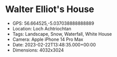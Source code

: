 # Walter Elliot's House

- GPS: 56.664525,-5.037038888888889
- Location: Loch Achtriochtan
- Tags: Landscape, Snow, Waterfall, White House
- Camera: Apple iPhone 14 Pro Max
- Date: 2023-02-22T13:48:35.000+00:00
- Dimensions: 4032x3024

